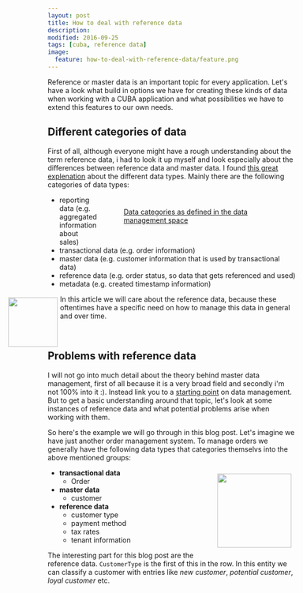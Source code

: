 ```yaml
---
layout: post
title: How to deal with reference data
description:
modified: 2016-09-25
tags: [cuba, reference data]
image:
  feature: how-to-deal-with-reference-data/feature.png
---
```


Reference or master data is an important topic for every application. Let's have a look what build in options we have for creating these kinds of data when working with a CUBA application and what possibilities we have to extend this features to our own needs.

<!-- more -->

## Different categories of data

First of all, although everyone might have a rough understanding about the term reference data, i had to look it up myself and look especially about the differences between reference data and master data. I found [this great explenation](http://www.semarchy.com/semarchy-blog/backtobasics_data_classification/) about the different data types. Mainly there are the following categories of data types:


<figure style="float:right; padding: 10px; width: 300px;">
	<a href="{{ site.url }}/images/how-to-deal-with-reference-data/data-types.png"><img src="{{ site.url }}/images/how-to-deal-with-reference-data/data-types-small.png" alt=""></a>
	<figcaption><a href="{{ site.url }}/images/how-to-deal-with-reference-data/data-types.png" title="Data categories as defined in the data management space">Data categories as defined in the data management space </a></figcaption>
</figure>

* reporting data (e.g. aggregated information about sales)
* transactional data (e.g. order information)
* master data (e.g. customer information that is used by transactional data)
* reference data (e.g. order status, so data that gets referenced and used)
* metadata (e.g. created timestamp information)

<img style="float:left; padding: 5px; margin-left:-85px; width:100px;" src="{{site.url}}/images/how-to-deal-with-reference-data/cubes/cube-je.png">

In this article we will care about the reference data, because these oftentimes have a specific need on how to manage this data in general and over time.

<br />

## Problems with reference data

I will not go into much detail about the theory behind master data management, first of all because it is a very broad field and secondly i'm not 100% into it :). Instead link you to a [starting point](https://en.wikipedia.org/wiki/Master_data_management) on data management. But to get a basic understanding around that topic, let's look at some instances of reference data and what potential problems arise when working with them.

So here's the example we will go through in this blog post. Let's imagine we have just another order management system. To manage orders we generally have the following data types that categories themselvs into the above mentioned groups:

<img style="float:right; padding: 10px; margin-right:0px; width:150px;" src="{{site.url}}/images/how-to-deal-with-reference-data/cubes/cube-cm.png">

* **transactional data**
  * Order
* **master data**
  * customer
* **reference data**
  * customer type
  * payment method
  * tax rates
  * tenant information

The interesting part for this blog post are the reference data. <code>CustomerType</code> is the first of this in the row. In this entity we can classify a customer with entries like *new customer*, *potential customer*, *loyal customer* etc.
